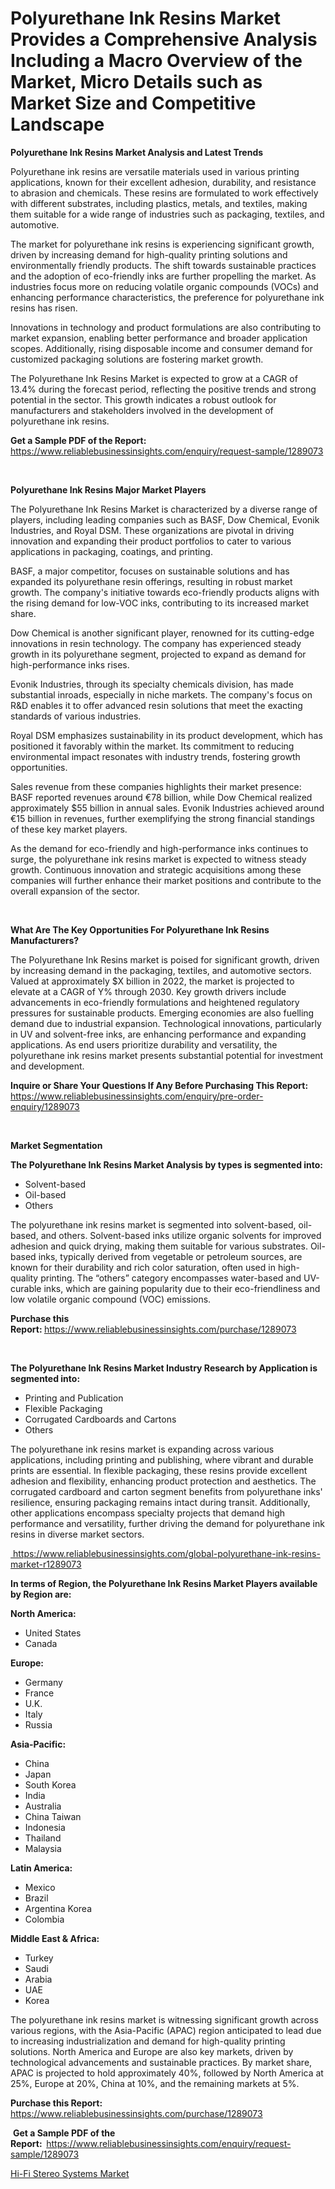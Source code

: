 <p><h1>Polyurethane Ink Resins Market Provides a Comprehensive Analysis Including a Macro Overview of the Market, Micro Details such as Market Size and Competitive Landscape</h1></p><p><strong>Polyurethane Ink Resins Market Analysis and Latest Trends</strong></p>
<p><p>Polyurethane ink resins are versatile materials used in various printing applications, known for their excellent adhesion, durability, and resistance to abrasion and chemicals. These resins are formulated to work effectively with different substrates, including plastics, metals, and textiles, making them suitable for a wide range of industries such as packaging, textiles, and automotive.</p><p>The market for polyurethane ink resins is experiencing significant growth, driven by increasing demand for high-quality printing solutions and environmentally friendly products. The shift towards sustainable practices and the adoption of eco-friendly inks are further propelling the market. As industries focus more on reducing volatile organic compounds (VOCs) and enhancing performance characteristics, the preference for polyurethane ink resins has risen.</p><p>Innovations in technology and product formulations are also contributing to market expansion, enabling better performance and broader application scopes. Additionally, rising disposable income and consumer demand for customized packaging solutions are fostering market growth. </p><p>The Polyurethane Ink Resins Market is expected to grow at a CAGR of 13.4% during the forecast period, reflecting the positive trends and strong potential in the sector. This growth indicates a robust outlook for manufacturers and stakeholders involved in the development of polyurethane ink resins.</p></p>
<p><strong>Get a Sample PDF of the Report:&nbsp;</strong> <a href="https://www.reliablebusinessinsights.com/enquiry/request-sample/1289073?utm_campaign=3177&utm_medium=2&utm_source=Github&utm_content=ia&utm_term=29032025&utm_id=polyurethane-ink-resins">https://www.reliablebusinessinsights.com/enquiry/request-sample/1289073</a></p>
<p>&nbsp;</p>
<p><strong>Polyurethane Ink Resins Major Market Players</strong></p>
<p><p>The Polyurethane Ink Resins Market is characterized by a diverse range of players, including leading companies such as BASF, Dow Chemical, Evonik Industries, and Royal DSM. These organizations are pivotal in driving innovation and expanding their product portfolios to cater to various applications in packaging, coatings, and printing.</p><p>BASF, a major competitor, focuses on sustainable solutions and has expanded its polyurethane resin offerings, resulting in robust market growth. The company's initiative towards eco-friendly products aligns with the rising demand for low-VOC inks, contributing to its increased market share.</p><p>Dow Chemical is another significant player, renowned for its cutting-edge innovations in resin technology. The company has experienced steady growth in its polyurethane segment, projected to expand as demand for high-performance inks rises.</p><p>Evonik Industries, through its specialty chemicals division, has made substantial inroads, especially in niche markets. The company's focus on R&D enables it to offer advanced resin solutions that meet the exacting standards of various industries.</p><p>Royal DSM emphasizes sustainability in its product development, which has positioned it favorably within the market. Its commitment to reducing environmental impact resonates with industry trends, fostering growth opportunities.</p><p>Sales revenue from these companies highlights their market presence: BASF reported revenues around €78 billion, while Dow Chemical realized approximately $55 billion in annual sales. Evonik Industries achieved around €15 billion in revenues, further exemplifying the strong financial standings of these key market players.</p><p>As the demand for eco-friendly and high-performance inks continues to surge, the polyurethane ink resins market is expected to witness steady growth. Continuous innovation and strategic acquisitions among these companies will further enhance their market positions and contribute to the overall expansion of the sector.</p></p>
<p>&nbsp;</p>
<p><strong>What Are The Key Opportunities For Polyurethane Ink Resins Manufacturers?</strong></p>
<p><p>The Polyurethane Ink Resins market is poised for significant growth, driven by increasing demand in the packaging, textiles, and automotive sectors. Valued at approximately $X billion in 2022, the market is projected to elevate at a CAGR of Y% through 2030. Key growth drivers include advancements in eco-friendly formulations and heightened regulatory pressures for sustainable products. Emerging economies are also fuelling demand due to industrial expansion. Technological innovations, particularly in UV and solvent-free inks, are enhancing performance and expanding applications. As end users prioritize durability and versatility, the polyurethane ink resins market presents substantial potential for investment and development.</p></p>
<p><strong>Inquire or Share Your Questions If Any Before Purchasing This Report:</strong> <a href="https://www.reliablebusinessinsights.com/enquiry/pre-order-enquiry/1289073?utm_campaign=3177&utm_medium=2&utm_source=Github&utm_content=ia&utm_term=29032025&utm_id=polyurethane-ink-resins">https://www.reliablebusinessinsights.com/enquiry/pre-order-enquiry/1289073</a></p>
<p>&nbsp;</p>
<p><strong>Market Segmentation</strong></p>
<p><strong>The Polyurethane Ink Resins Market Analysis by types is segmented into:</strong></p>
<p><ul><li>Solvent-based</li><li>Oil-based</li><li>Others</li></ul></p>
<p><p>The polyurethane ink resins market is segmented into solvent-based, oil-based, and others. Solvent-based inks utilize organic solvents for improved adhesion and quick drying, making them suitable for various substrates. Oil-based inks, typically derived from vegetable or petroleum sources, are known for their durability and rich color saturation, often used in high-quality printing. The “others” category encompasses water-based and UV-curable inks, which are gaining popularity due to their eco-friendliness and low volatile organic compound (VOC) emissions.</p></p>
<p><strong>Purchase this Report:&nbsp;</strong><a href="https://www.reliablebusinessinsights.com/purchase/1289073?utm_campaign=3177&utm_medium=2&utm_source=Github&utm_content=ia&utm_term=29032025&utm_id=polyurethane-ink-resins">https://www.reliablebusinessinsights.com/purchase/1289073</a></p>
<p>&nbsp;</p>
<p><strong>The Polyurethane Ink Resins Market Industry Research by Application is segmented into:</strong></p>
<p><ul><li>Printing and Publication</li><li>Flexible Packaging</li><li>Corrugated Cardboards and Cartons</li><li>Others</li></ul></p>
<p><p>The polyurethane ink resins market is expanding across various applications, including printing and publishing, where vibrant and durable prints are essential. In flexible packaging, these resins provide excellent adhesion and flexibility, enhancing product protection and aesthetics. The corrugated cardboard and carton segment benefits from polyurethane inks' resilience, ensuring packaging remains intact during transit. Additionally, other applications encompass specialty projects that demand high performance and versatility, further driving the demand for polyurethane ink resins in diverse market sectors.</p></p>
<p><a href="https://www.reliablebusinessinsights.com/global-polyurethane-ink-resins-market-r1289073?utm_campaign=3177&utm_medium=2&utm_source=Github&utm_content=ia&utm_term=29032025&utm_id=polyurethane-ink-resins">&nbsp;https://www.reliablebusinessinsights.com/global-polyurethane-ink-resins-market-r1289073</a></p>
<p><strong>In terms of Region, the Polyurethane Ink Resins Market Players available by Region are:</strong></p>
<p>
    <p> <strong> North America: </strong>
        <ul>
            <li>United States</li>
            <li>Canada</li>
        </ul>
        </p> 
    <p> <strong> Europe: </strong>
        <ul>
            <li>Germany</li>
            <li>France</li>
            <li>U.K.</li>
            <li>Italy</li>
            <li>Russia</li>
        </ul>
        </p> 
    <p> <strong> Asia-Pacific: </strong>
        <ul>
            <li>China</li>
            <li>Japan</li>
            <li>South Korea</li>
            <li>India</li>
            <li>Australia</li>
            <li>China Taiwan</li>
            <li>Indonesia</li>
            <li>Thailand</li>
            <li>Malaysia</li>
        </ul>
        </p> 
    <p> <strong> Latin America: </strong>
        <ul>
            <li>Mexico</li>
            <li>Brazil</li>
            <li>Argentina Korea</li>
            <li>Colombia</li>
        </ul>
        </p> 
    <p> <strong> Middle East & Africa: </strong>
        <ul>
            <li>Turkey</li>
            <li>Saudi</li>
            <li>Arabia</li>
            <li>UAE</li>
            <li>Korea</li>
        </ul>
    </p>
    </p>
<p><p>The polyurethane ink resins market is witnessing significant growth across various regions, with the Asia-Pacific (APAC) region anticipated to lead due to increasing industrialization and demand for high-quality printing solutions. North America and Europe are also key markets, driven by technological advancements and sustainable practices. By market share, APAC is projected to hold approximately 40%, followed by North America at 25%, Europe at 20%, China at 10%, and the remaining markets at 5%.</p></p>
<p><strong>Purchase this Report: </strong><a href="https://www.reliablebusinessinsights.com/purchase/1289073?utm_campaign=3177&utm_medium=2&utm_source=Github&utm_content=ia&utm_term=29032025&utm_id=polyurethane-ink-resins">https://www.reliablebusinessinsights.com/purchase/1289073</a></p>
<p>&nbsp;<strong>Get a Sample PDF of the Report:&nbsp;&nbsp;</strong><a href="https://www.reliablebusinessinsights.com/enquiry/request-sample/1289073?utm_campaign=3177&utm_medium=2&utm_source=Github&utm_content=ia&utm_term=29032025&utm_id=polyurethane-ink-resins">https://www.reliablebusinessinsights.com/enquiry/request-sample/1289073</a></p>
<p><strong></strong></p>
<p><p><a href="https://github.com/stickkinkel/Market-Research-Report-List-1/blob/main/hi-fi-stereo-systems-market.md?utm_campaign=3177&utm_medium=2&utm_source=Github&utm_content=ia&utm_term=29032025&utm_id=polyurethane-ink-resins">Hi-Fi Stereo Systems Market</a></p></p>